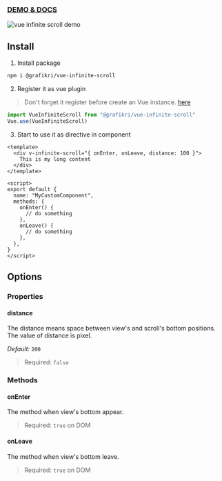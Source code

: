 ### [DEMO & DOCS](https://vue-infinite-scroll.netlify.app/)

![vue infinite scroll demo](https://media.giphy.com/media/J6PVWknXLdgputD6Bs/giphy.gif)


## Install

1. Install package
```bash
npm i @grafikri/vue-infinite-scroll
```
2. Register it as vue plugin
> Don't forget it register before create an Vue instance. [here](https://vuejs.org/v2/guide/plugins.html#Using-a-Plugin)
```js
import VueInfiniteScroll from "@grafikri/vue-infinite-scroll"
Vue.use(VueInfiniteScroll)
```
3. Start to use it as directive in component
```vue
<template>
  <div v-infinite-scroll="{ onEnter, onLeave, distance: 100 }">
    This is my long content
  </div>
</template>

<script>
export default {
  name: "MyCustomComponent",
  methods: {
    onEnter() {
      // do something
    },
    onLeave() {
      // do something
    },
  },
}
</script>
```

## Options

### Properties

#### distance

The distance means space between view's and scroll's bottom positions. The value of distance is pixel.

_Default:_ `200`

> Required: `false`

### Methods

#### onEnter

The method when view's bottom appear.

> Required: `true` on DOM

#### onLeave

The method when view's bottom leave.

> Required: `true` on DOM
